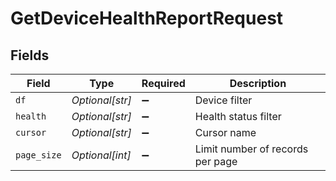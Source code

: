 # GetDeviceHealthReportRequest


## Fields

| Field                            | Type                             | Required                         | Description                      |
| -------------------------------- | -------------------------------- | -------------------------------- | -------------------------------- |
| `df`                             | *Optional[str]*                  | :heavy_minus_sign:               | Device filter                    |
| `health`                         | *Optional[str]*                  | :heavy_minus_sign:               | Health status filter             |
| `cursor`                         | *Optional[str]*                  | :heavy_minus_sign:               | Cursor name                      |
| `page_size`                      | *Optional[int]*                  | :heavy_minus_sign:               | Limit number of records per page |
